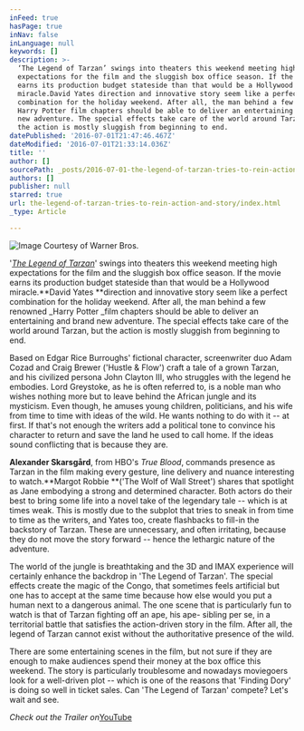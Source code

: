 ```yaml
---
inFeed: true
hasPage: true
inNav: false
inLanguage: null
keywords: []
description: >-
  ‘The Legend of Tarzan’ swings into theaters this weekend meeting high
  expectations for the film and the sluggish box office season. If the movie
  earns its production budget stateside than that would be a Hollywood
  miracle.David Yates direction and innovative story seem like a perfect
  combination for the holiday weekend. After all, the man behind a few renowned
  Harry Potter film chapters should be able to deliver an entertaining and brand
  new adventure. The special effects take care of the world around Tarzan, but
  the action is mostly sluggish from beginning to end.
datePublished: '2016-07-01T21:47:46.467Z'
dateModified: '2016-07-01T21:33:14.036Z'
title: ''
author: []
sourcePath: _posts/2016-07-01-the-legend-of-tarzan-tries-to-rein-action-and-story.md
authors: []
publisher: null
starred: true
url: the-legend-of-tarzan-tries-to-rein-action-and-story/index.html
_type: Article

---
```

![Image Courtesy of Warner Bros.](https://the-grid-user-content.s3-us-west-2.amazonaws.com/2a721c36-ba65-4985-9dc2-1ae4f81fbc27.jpg)

'[_The Legend of Tarzan_][0]' swings into theaters this weekend meeting high expectations for the film and the sluggish box office season. If the movie earns its production budget stateside than that would be a Hollywood miracle.**David Yates **direction and innovative story seem like a perfect combination for the holiday weekend. After all, the man behind a few renowned _Harry Potter _film chapters should be able to deliver an entertaining and brand new adventure. The special effects take care of the world around Tarzan, but the action is mostly sluggish from beginning to end.

Based on Edgar Rice Burroughs' fictional character, screenwriter duo Adam Cozad and Craig Brewer ('Hustle & Flow') craft a tale of a grown Tarzan, and his civilized persona John Clayton III, who struggles with the legend he embodies. Lord Greystoke, as he is often referred to, is a noble man who wishes nothing more but to leave behind the African jungle and its mysticism. Even though, he amuses young children, politicians, and his wife from time to time with ideas of the wild. He wants nothing to do with it -- at first. If that's not enough the writers add a political tone to convince his character to return and save the land he used to call home. If the ideas sound conflicting that is because they are.

**Alexander Skarsgård**, from HBO's _True Blood_, commands presence as Tarzan in the film making every gesture, line delivery and nuance interesting to watch.**Margot Robbie **('The Wolf of Wall Street') shares that spotlight as Jane embodying a strong and determined character. Both actors do their best to bring some life into a novel take of the legendary tale -- which is at times weak. This is mostly due to the subplot that tries to sneak in from time to time as the writers, and Yates too, create flashbacks to fill-in the backstory of Tarzan. These are unnecessary, and often irritating, because they do not move the story forward -- hence the lethargic nature of the adventure.

The world of the jungle is breathtaking and the 3D and IMAX experience will certainly enhance the backdrop in 'The Legend of Tarzan'. The special effects create the magic of the Congo, that sometimes feels artificial but one has to accept at the same time because how else would you put a human next to a dangerous animal. The one scene that is particularly fun to watch is that of Tarzan fighting off an ape, his ape- sibling per se, in a territorial battle that satisfies the action-driven story in the film. After all, the legend of Tarzan cannot exist without the authoritative presence of the wild.

There are some entertaining scenes in the film, but not sure if they are enough to make audiences spend their money at the box office this weekend. The story is particularly troublesome and nowadays moviegoers look for a well-driven plot -- which is one of the reasons that 'Finding Dory' is doing so well in ticket sales. Can 'The Legend of Tarzan' compete? Let's wait and see.

_Check out the Trailer on_[YouTube][1]

[0]: legendoftarzan.com
[1]: https://www.youtube.com/watch?v=Aj7ty6sViiU